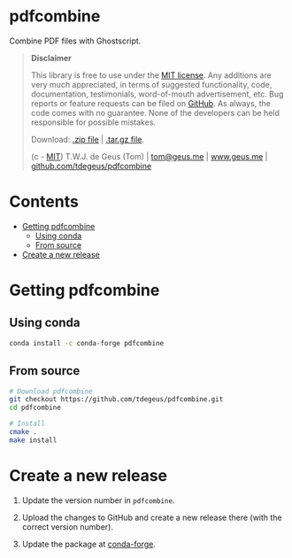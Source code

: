 # pdfcombine

Combine PDF files with Ghostscript.

>   **Disclaimer**
>   
>   This library is free to use under the [MIT license](https://github.com/tdegeus/pdfcombine/blob/master/LICENSE). Any additions are very much appreciated, in terms of suggested functionality, code, documentation, testimonials, word-of-mouth advertisement, etc. Bug reports or feature requests can be filed on [GitHub](https://github.com/tdegeus/pdfcombine). As always, the code comes with no guarantee. None of the developers can be held responsible for possible mistakes.
>   
>   Download: [.zip file](https://github.com/tdegeus/pdfcombine/zipball/master) | [.tar.gz file](https://github.com/tdegeus/pdfcombine/tarball/master).
>   
>   (c - [MIT](https://github.com/tdegeus/pdfcombine/blob/master/LICENSE)) T.W.J. de Geus (Tom) | tom@geus.me | www.geus.me | [github.com/tdegeus/pdfcombine](https://github.com/tdegeus/pdfcombine)

# Contents

<!-- MarkdownTOC -->

- [Getting pdfcombine](#getting-pdfcombine)
    - [Using conda](#using-conda)
    - [From source](#from-source)
- [Create a new release](#create-a-new-release)

<!-- /MarkdownTOC -->

# Getting pdfcombine

## Using conda

```bash
conda install -c conda-forge pdfcombine
```

## From source

```bash
# Download pdfcombine
git checkout https://github.com/tdegeus/pdfcombine.git
cd pdfcombine

# Install
cmake .
make install
```
# Create a new release

1.  Update the version number in `pdfcombine`. 

2.  Upload the changes to GitHub and create a new release there (with the correct version number).

3.  Update the package at [conda-forge](https://github.com/conda-forge/pdfcombine-feedstock).
